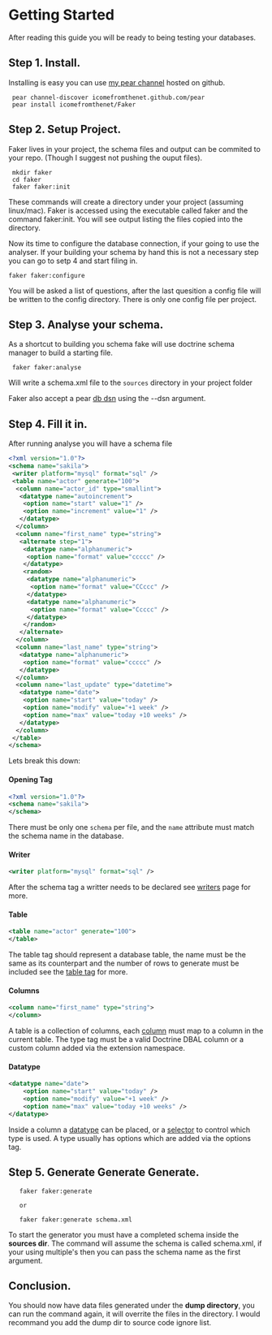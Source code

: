 # Getting Started

After reading this guide you will be ready to being testing your databases.

## Step 1. Install.

Installing is easy you can use [my pear channel](http://www.icomefromthenet.com/pear/) hosted on github.
 
     pear channel-discover icomefromthenet.github.com/pear
     pear install icomefromthenet/Faker

## Step 2. Setup Project.

Faker lives in your project, the schema files and output can be commited to your repo. (Though I suggest not pushing the ouput files).

     mkdir faker
     cd faker
     faker faker:init

These commands will create a directory under your project (assuming linux/mac). Faker is accessed using the executable called faker and the command faker:init. You will see output listing the files copied into the directory.

Now its time to configure the database connection, if your going to use the analyser. If your building your schema by hand this is not a necessary step you can go to setp 4 and start filing in.

    faker faker:configure

You will be asked a list of questions, after the last quesition a config file will be written to the config directory. There is only one config file per project.

## Step 3. Analyse your schema.

As a shortcut to building you schema fake will use doctrine schema manager to build a starting file.

     faker faker:analyse

Will write a schema.xml file to the `sources` directory in your project folder

Faker also accept a pear [db dsn](http://pear.php.net/manual/en/package.database.db.intro-dsn.php) using the --dsn argument. 


## Step 4. Fill it in.

After running analyse you will have a schema file 

```xml
<?xml version="1.0"?>
<schema name="sakila">
 <writer platform="mysql" format="sql" />
 <table name="actor" generate="100">
  <column name="actor_id" type="smallint">
   <datatype name="autoincrement">
    <option name="start" value="1" />
    <option name="increment" value="1" />
   </datatype>
  </column>
  <column name="first_name" type="string">
   <alternate step="1">
    <datatype name="alphanumeric">
     <option name="format" value="ccccc" />
    </datatype>
    <random>
     <datatype name="alphanumeric">
      <option name="format" value="CCccc" />
     </datatype>
     <datatype name="alphanumeric">
      <option name="format" value="Ccccc" />
     </datatype>
    </random>
   </alternate>
  </column>
  <column name="last_name" type="string">
   <datatype name="alphanumeric">
    <option name="format" value="ccccc" />
   </datatype>
  </column>
  <column name="last_update" type="datetime">
   <datatype name="date">
    <option name="start" value="today" />
    <option name="modify" value="+1 week" />
    <option name="max" value="today +10 weeks" />
   </datatype>
  </column>
 </table>
</schema>
```

Lets break this down: 

#### Opening Tag
```xml
<?xml version="1.0"?>
<schema name="sakila">
</schema>
```
There must be only one ``schema`` per file, and the ``name`` attribute must match the schema name in the database.

#### Writer
```xml
<writer platform="mysql" format="sql" />
```
After the schema tag a writter needs to be declared see [writers](writers.md) page for more.

#### Table
```xml
<table name="actor" generate="100">
</table>
```
The table tag should represent a database table, the name must be the same as its counterpart and the number of rows to generate must be included see the [table tag](tags.md#table) for more.


#### Columns
```xml
<column name="first_name" type="string">
</column>
```
A table is a collection of columns, each [column](tags.md#column) must map to a column in the current table. The type tag must be a valid Doctrine DBAL column or a custom column added via the extension namespace.


#### Datatype
```xml
<datatype name="date">
    <option name="start" value="today" />
    <option name="modify" value="+1 week" />
    <option name="max" value="today +10 weeks" />
</datatype>
```
Inside a column a [datatype](types/index.md) can be placed, or a [selector](type.md#alternate) to control which type is used. A type usually has options which are added via the options tag.   

## Step 5. Generate Generate Generate.

       faker faker:generate
       
       or
       
       faker faker:generate schema.xml

To start the generator you must have a completed schema inside the **sources dir**. The command will assume the schema is called schema.xml, if your using multiple's then you can pass the schema name as the first argument.

## Conclusion.
You should now have data files generated under the **dump directory**, you can run the command again, it will overrite the files in the directory. I would recommand you add the dump dir to source code ignore list.



